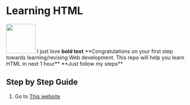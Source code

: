 # Learning HTML
<img src="http://pixelartmaker-data-78746291193.nyc3.digitaloceanspaces.com/image/506be14633f06ad.png" height ="80px">
I just love <strong>bold text</strong>
**Congratulations on your first step towards learning/revising  Web development. This repo will help you learn HTML in next 1 hour** 
**Just follow my steps**

## Step by Step Guide

1. Go to [This website](https://developer.mozilla.org/en-US/docs/Web/HTML)
